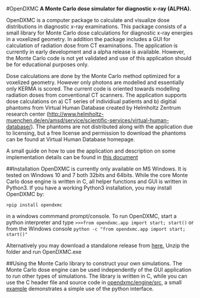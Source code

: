 #OpenDXMC
**A Monte Carlo dose simulator for diagnostic x-ray (ALPHA).**

OpenDXMC is a computer package to calculate and visualize dose distributions in diagnostic x-ray examinations. This package consists of a small library for Monte Carlo dose calculations for diagnostic x-ray energies in a voxelized geometry. In addition the package includes a GUI for calculation of radiation dose from CT examinations. The application is currently in early development and a alpha release is available. However, the Monte Carlo code is not yet validated and use of this application should be for educational purposes only. 

Dose calculations are done by the Monte Carlo method optimized for a voxelized geometry. However only photons are modelled and essentially only KERMA is scored. The current code is oriented towards modelling radiation doses from conventional CT scanners. The application supports dose calculations on a) CT series of individiual patients and b) digitial phantoms from Virtual Human Database created by Helmholtz Zentrum research center (http://www.helmholtz-muenchen.de/en/amsd/service/scientific-services/virtual-human-database/). The phantoms are not distributed along with the application due to licensing, but a free license and permission to download the phantoms can be found at Virtual Human Database homepage. 

A small guide on how to use the application and description on some implementation details can be found in [this document](HELPME.pdf)

##Installation
OpenDXMC is currently only available on MS Windows. It is tested on Windows 10 and 7 both 32bits and 64bits. While the core Monte Carlo dose engine is written in C, all helper functions and GUI is written in Python3. If you have a working Python3 installation, you may install OpenDXMC by:

`>pip install opendxmc`

in a windows commmand prompt/console. To run OpenDXMC, start a python interpreter and type `>>>from opendxmc.app import start; start()` or from the Windows console `python -c "from opendxmc.app import start; start()"` 

Alternatively you may download a standalone release from [here.](https://github.com/medicalphysics/OpenDXMC/releases) Unzip the folder and run OpenDXMC.exe

##Using the Monte Carlo library to construct your own simulations.
The Monte Carlo dose engine can be used independently of the GUI application to run other types of simulations. The library is written in C, while you can use the C header file and source code in [opendxmc/engine/src](opendxmc/engine/src), a small [example](examples/default_materials.py) demonstrates a simple use of the python interface.

